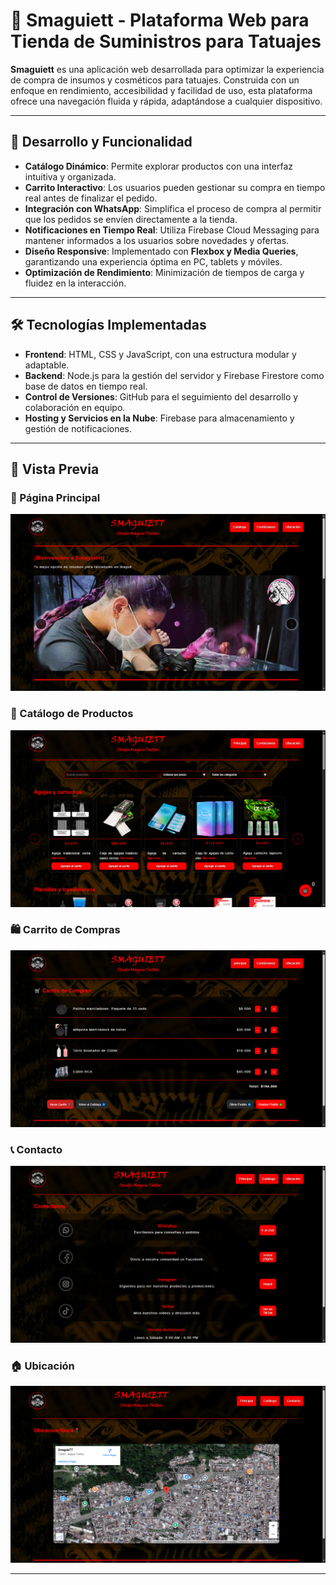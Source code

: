 
# 🖤 Smaguiett - Plataforma Web para Tienda de Suministros para Tatuajes  

**Smaguiett** es una aplicación web desarrollada para optimizar la experiencia de compra de insumos y cosméticos para tatuajes. Construida con un enfoque en rendimiento, accesibilidad y facilidad de uso, esta plataforma ofrece una navegación fluida y rápida, adaptándose a cualquier dispositivo.  

---
## 🚀 Desarrollo y Funcionalidad  

- **Catálogo Dinámico**: Permite explorar productos con una interfaz intuitiva y organizada.  
- **Carrito Interactivo**: Los usuarios pueden gestionar su compra en tiempo real antes de finalizar el pedido.  
- **Integración con WhatsApp**: Simplifica el proceso de compra al permitir que los pedidos se envíen directamente a la tienda.  
- **Notificaciones en Tiempo Real**: Utiliza Firebase Cloud Messaging para mantener informados a los usuarios sobre novedades y ofertas.  
- **Diseño Responsive**: Implementado con **Flexbox y Media Queries**, garantizando una experiencia óptima en PC, tablets y móviles.  
- **Optimización de Rendimiento**: Minimización de tiempos de carga y fluidez en la interacción.  

---

## 🛠️ Tecnologías Implementadas  

- **Frontend**: HTML, CSS y JavaScript, con una estructura modular y adaptable.  
- **Backend**: Node.js para la gestión del servidor y Firebase Firestore como base de datos en tiempo real.  
- **Control de Versiones**: GitHub para el seguimiento del desarrollo y colaboración en equipo.  
- **Hosting y Servicios en la Nube**: Firebase para almacenamiento y gestión de notificaciones.  

---

## 📸 Vista Previa

### 📱 Página Principal  
![Principal](caps/1.png)

### 🛒 Catálogo de Productos  
![Catálogo](caps/2.png)

### 🛍️ Carrito de Compras  
![Carrito](caps/3.png)

### 📞 Contacto  
![Contacto](caps/4.png)

### 🏠 Ubicación  
![Ubicación](caps/5.png)

---

